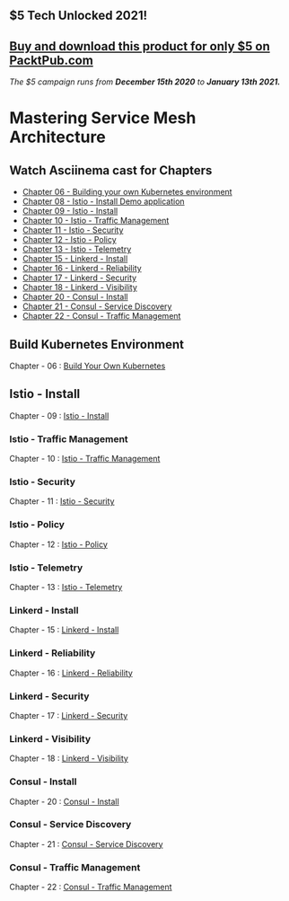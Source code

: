 ## $5 Tech Unlocked 2021!
[Buy and download this product for only $5 on PacktPub.com](https://www.packtpub.com/)
-----
*The $5 campaign         runs from __December 15th 2020__ to __January 13th 2021.__*

# Mastering Service Mesh Architecture

## Watch Asciinema cast for Chapters

* [Chapter 06 - Building your own Kubernetes environment](asciinema#chapter-06---building-your-own-kubernetes-environment)
* [Chapter 08 - Istio - Install Demo application](asciinema#chapter-08---install-bookinfo-demo-application)
* [Chapter 09 - Istio - Install](asciinema#Chapter-09---Istio-Install)
* [Chapter 10 - Istio - Traffic Management](asciinema#Chapter-10---Istio---Traffic-Management)
* [Chapter 11 - Istio - Security](asciinema#Chapter-11---Istio---Security)
* [Chapter 12 - Istio - Policy](asciinema#Chapter-11---Istio---Policy)
* [Chapter 13 - Istio - Telemetry](asciinema#Chapter-11---Istio---Telemetry)
* [Chapter 15 - Linkerd - Install](asciinema#Chapter-15---Linkerd---Install)
* [Chapter 16 - Linkerd - Reliability](asciinema#Chapter-16---Linkerd---Reliability)
* [Chapter 17 - Linkerd - Security](asciinema#Chapter-17---Linkerd---Security)
* [Chapter 18 - Linkerd - Visibility](asciinema#Chapter-18---Linkerd---Visibility)
* [Chapter 20 - Consul - Install](asciinema#Chapter-20---Consul---Install)
* [Chapter 21 - Consul - Service Discovery](asciinema#Chapter-21---Consul---Service-Discovery)
* [Chapter 22 - Consul - Traffic Management](asciinema#Chapter-22---Consul---Traffic-Management)


## Build Kubernetes Environment

Chapter - 06 : [Build Your Own Kubernetes](https://github.com/servicemeshbook/byok)

## Istio - Install

Chapter - 09 : [Istio - Install](https://github.com/servicemeshbook/istio)

### Istio - Traffic Management

Chapter - 10 : [Istio - Traffic Management](https://github.com/servicemeshbook/istio/tree/1.3.3/scripts/01-traffic-management)

### Istio - Security

Chapter - 11 : [Istio - Security](https://github.com/servicemeshbook/istio/tree/1.3.3/scripts/02-security)

### Istio - Policy

Chapter - 12 : [Istio - Policy](https://github.com/servicemeshbook/istio/tree/1.3.3/scripts/03-policy)

### Istio - Telemetry

Chapter - 13 : [Istio - Telemetry](https://github.com/servicemeshbook/istio/tree/1.3.3/scripts/04-telemetry)

### Linkerd - Install

Chapter - 15 : [Linkerd - Install](https://github.com/servicemeshbook/linkerd/tree/stable-2.4.0/scripts)

### Linkerd - Reliability

Chapter - 16 : [Linkerd - Reliability](https://github.com/servicemeshbook/linkerd/tree/stable-2.4.0/scripts)

### Linkerd - Security

Chapter - 17 : [Linkerd - Security](https://github.com/servicemeshbook/linkerd/tree/stable-2.4.0/scripts)

### Linkerd - Visibility

Chapter - 18 : [Linkerd - Visibility](https://github.com/servicemeshbook/linkerd/tree/stable-2.4.0/scripts)

### Consul - Install

Chapter - 20 : [Consul - Install](https://github.com/servicemeshbook/consul/tree/master/scripts)

### Consul - Service Discovery

Chapter - 21 : [Consul - Service Discovery](https://github.com/servicemeshbook/consul/tree/master/scripts)

### Consul - Traffic Management

Chapter - 22 : [Consul - Traffic Management](https://github.com/servicemeshbook/consul/tree/master/scripts)

